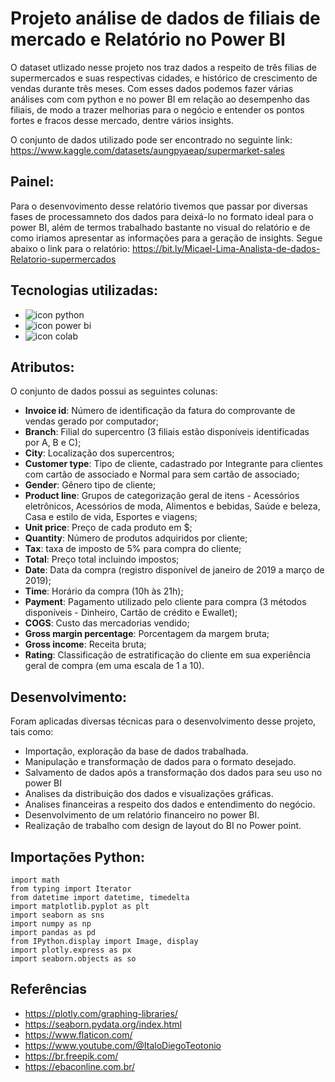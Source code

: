 # Projeto análise de dados de filiais de mercado e Relatório no Power BI

O dataset utlizado nesse projeto nos traz dados a respeito de três filias de supermercados e suas respectivas cidades, e histórico de crescimento de vendas durante três meses. Com esses dados podemos fazer várias análises com com python e no power BI em relação ao desempenho das filiais, de modo a trazer melhorias para o negócio e entender os pontos fortes e fracos desse mercado, dentre vários insights.

O conjunto de dados utilizado pode ser encontrado no seguinte link:  https://www.kaggle.com/datasets/aungpyaeap/supermarket-sales

## Painel:

Para o desenvovimento desse relatório tivemos que passar por diversas fases de processamneto dos dados para deixá-lo no formato ideal para o power BI, além de termos trabalhado bastante no visual do relatório e de como iriamos apresentar as informações para a geração de insights. Segue abaixo o link para o relatório: https://bit.ly/Micael-Lima-Analista-de-dados-Relatorio-supermercados

## Tecnologias utilizadas:

* <img src="https://img.shields.io/badge/Python-000000?style=for-the-badge&logo=python&logoColor=yellow1" alt="icon python" > 
* <img src="https://img.shields.io/badge/Power_BI-000000?style=for-the-badge&logo=powerbi&logoColor=yellow" alt="icon power bi">
* <img src="https://img.shields.io/badge/Colab-F9AB00?style=for-the-badge&logo=googlecolab&color=525252" alt="icon colab">

## Atributos:

O conjunto de dados possui as seguintes colunas:

*   **Invoice id**: Número de identificação da fatura do comprovante de vendas gerado por computador;
*   **Branch**: Filial do supercentro (3 filiais estão disponíveis identificadas por A, B e C);
*   **City**: Localização dos supercentros;
*   **Customer type**: Tipo de cliente, cadastrado por Integrante para clientes com cartão de associado e Normal para sem cartão de associado;
*   **Gender**: Gênero tipo de cliente;
*   **Product line**: Grupos de categorização geral de itens - Acessórios eletrônicos, Acessórios de moda, Alimentos e bebidas, Saúde e beleza, Casa e estilo de vida, Esportes e viagens;
*   **Unit price**: Preço
de cada produto em $;
*   **Quantity**: Número de produtos adquiridos por cliente;
*   **Tax**: taxa de imposto de 5% para compra do cliente;
*   **Total**: Preço total incluindo impostos;
*   **Date**: Data da compra (registro disponível de janeiro de 2019 a março de 2019);
*   **Time**: Horário da compra (10h às 21h);
*   **Payment**: Pagamento utilizado pelo cliente para compra (3 métodos disponíveis - Dinheiro, Cartão de crédito e Ewallet);
*   **COGS**: Custo das mercadorias vendido;
*   **Gross margin percentage**: Porcentagem da margem bruta;
*   **Gross income**: Receita bruta;
*   **Rating**: Classificação de estratificação do cliente em sua experiência geral de compra (em uma escala de 1 a 10).

## Desenvolvimento:

Foram aplicadas diversas técnicas para o desenvolvimento desse projeto, tais como:

* Importação, exploração da base de dados trabalhada.
* Manipulação e transformação de dados para o formato desejado.
* Salvamento de dados após a transformação dos dados para seu uso no power BI
* Analises da distribuição dos dados e visualizações gráficas.
* Analises financeiras a respeito dos dados e entendimento do negócio.
* Desenvolvimento de um relatório financeiro no power BI.
* Realização de trabalho com design de layout do BI no Power point.
## Importações Python:


```
import math
from typing import Iterator
from datetime import datetime, timedelta
import matplotlib.pyplot as plt
import seaborn as sns
import numpy as np
import pandas as pd
from IPython.display import Image, display
import plotly.express as px
import seaborn.objects as so
```

## Referências

* https://plotly.com/graphing-libraries/
* https://seaborn.pydata.org/index.html
* https://www.flaticon.com/
* https://www.youtube.com/@ItaloDiegoTeotonio
* https://br.freepik.com/
* https://ebaconline.com.br/

